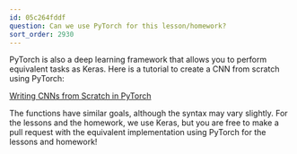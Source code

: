 ```yaml
---
id: 05c264fddf
question: Can we use PyTorch for this lesson/homework?
sort_order: 2930
---
```


PyTorch is also a deep learning framework that allows you to perform equivalent tasks as Keras. Here is a tutorial to create a CNN from scratch using PyTorch:

[Writing CNNs from Scratch in PyTorch](https://blog.paperspace.com/writing-cnns-from-scratch-in-pytorch/)

The functions have similar goals, although the syntax may vary slightly. For the lessons and the homework, we use Keras, but you are free to make a pull request with the equivalent implementation using PyTorch for the lessons and homework!